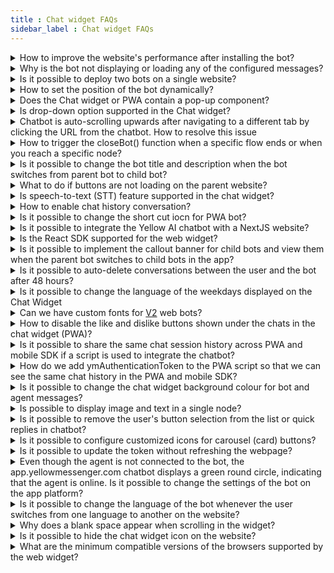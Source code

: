 ```yaml
---
title : Chat widget FAQs 
sidebar_label : Chat widget FAQs
---
```


<details>
 <summary>How to improve the website's performance after installing the bot?</summary>
 <div>
  <br/>
  <div>Ensure that the chatbot script is pasted in the &lt;body&gt; of the website rather than the &lt;head&gt;. This will ensure the bot loads only when the website is fully loaded without affecting its performance.</div>
   </div>
</details>

<details>
 <summary>Why is the bot not displaying or loading any of the configured messages?</summary>
 <div>
  <br/>
  <div> Make sure you have configured Welcome message in the <a href="https://docs.yellow.ai/docs/platform_concepts/studio/overview">Studio</a>. Login to cloud.yellow.ai platform. Navigate to  <b>Studio -> Welcome Message -> Add welcome message</b>. To know more, click <a href="https://docs.yellow.ai/docs/platform_concepts/studio/overview#3-conversation-settings">here</a>. </div>
   </div>
</details>

<details>
 <summary>Is it possible to deploy two bots on a single website?</summary>
 <div>
  <br/>
  <div> No, you cannot deploy 2 bots on a single website. </div>
   </div>
</details>

<details>
 <summary>How to set the position of the bot dynamically?</summary>
 <div>
  <br/>
  <div>The bot's position is set to right by default. On the <b>Chat widget settings</b> page, you can change it to left.
      To dynamically set the position of the bot on a website, set the position to <b>right</b> on the <b>Settings</b> page and pass `alignLeft:true` inside <b>ymConfig</b> of the chatbot script on the respective webpage.</div>
   </div>
</details>

<details>
 <summary>Does the Chat widget or PWA contain a pop-up component?</summary>
 <div>
  <br/>
  <div>No, the pop-up component appears only when an error message such as "device not connected to network" or "file upload limit exceeded" is displayed.</div>
   </div>
</details>

<details>
 <summary>Is drop-down option supported in the Chat widget?</summary>
 <div>
  <br/>
  <div>Currently, drop-down is not supported for the Chat widget bot.</div>
   </div>
</details>

<details>
 <summary>Chatbot is auto-scrolling upwards after navigating to a different tab by clicking the URL from the chatbot. How to resolve this issue</summary>
 <div>
  <br/>
  <div>You need to enable the "Scroll the chat window to the bottom" option in the Chat widget's <b>Settings</b> tab. Navigate to the <b>Channels > Chat widget > Settings</b></div>
   </div>
</details>

<details>
 <summary>How to trigger the closeBot() function when a specific flow ends or when you reach a specific node?</summary>
 <div>
  <br/>
  <div>You must initiate an event at the end of the specific flow and will receive a callback in onEventFromBot(_ response: YMBotEventResponse) function of YMChatDelegate, where you can add the closeBot.</div>
   </div>
</details>

<details>
 <summary>Is it possible to change the bot title and description when the bot switches from parent bot to child bot?</summary>
 <div>
  <br/>
  <div>In orchestrator setup, you cannot interact with the child bot directly, and the UI loaded will be that of the parent bot. Therefore, there cannot be a separate Title, Description, or Icon for the child bot.</div>
   </div>
</details>

<details>
 <summary>What to do if buttons are not loading on the parent website?</summary>
 <div>
  <br/>
  <div>This happens when a website blocks CDNs (Content Delivery Network). You need to whitelist these by updating content security policy:<br/> * cdn.jsdelivr.net (to load the font) <br/> * https://cdn.yellowmessenger.com (to load buttons)</div>
   </div>
</details>

<details>
 <summary>Is speech-to-text (STT) feature supported in the chat widget?</summary>
 <div>
  <br/>
  <div>Yes, STT feature is supported for the chat widget.</div>
   </div>
</details>

<details>
 <summary>How to enable chat history conversation?
</summary>
 <div>
  <div>For <a href="https://cloud.yellow.ai">cloud.yellow.ai</a> platform, ensure that <b>Show history of the conversation</b> is enabled. <br/> <img src= "https://i.imgur.com/crMFACl.png"/> <br/> For "app.yellowmessenger.com" or "app.yellow.ai" platform, ensure that <b>Reset Context for every load</b> checkbox is unchecked in the dashboard settings. <br/> <img src= "https://i.imgur.com/VVSmy15.png"/> <br/> <b>Note:</b> If you want to maintain a history across devices or browsers, you can create an authentication token, which is a unique token, and pass it in the given format, as shown below:

```
if (userIsAuthenticated) { 

  // replace this with your own auth logic and reload the bot with new info.
    
    window.YellowMessengerPlugin.init({
        ymAuthenticationToken: 'Your_Unique_token'
    });
    window.YellowMessengerPlugin.show(); // display the bot icon
}
```

</div>
  <br/>
   </div>
</details>
     
<details>
 <summary>Is it possible to change the short cut iocn for PWA bot?</summary>
 <div>
  <br/>
  <div>Yes, you can change the PWA bot's shortcut icon via bot mapping. Note that the icons are supported with the following resolutions: <br/> * Mobile: 192*192 <br/> * Desktop: 512*512.</div>
   </div>
</details>

<details>
 <summary>Is it possible to integrate the Yellow AI chatbot with a NextJS website?</summary>
 <div>
  <br/>
  <div>Yes, you can add the script to any NextJS page, to do so:<br/> * Create a file called static/yellowai.js and paste our script. Note: You need to remove the tags. <br/> * You can now load this file on page (page name). (jsx|tsx) file</div>

```
import Head from 'next/head';
import MyComponent from '../components/mycomponent';
export default () => (
  <div>
    <Head>
      <script type="text/javascript" src="/static/yellowai.js"></script>
    </Head>
    <MyComponent />
  </div>
)
```
  <br/>
   </div>
</details>

<details>
 <summary>Is the React SDK supported for the web widget?</summary>
 <div>
  <br/>
  <div>React SDK is not supported for web widget. However, you can include our <a href="https://docs.yellow.ai/docs/platform_concepts/channelConfiguration/web-widget#24-deploy-chat-widget">script</a> at the end of the body tag in your index.html file.</div>
   </div>
</details>

<details>
 <summary>Is it possible to implement the callout banner for child bots and view them when the parent bot switches to child bots in the app?</summary>
 <div>
  <br/>
  <div>Yes, to view the callout banner for child bots, send an event with "ui-event-close-promotion" to close the banner. In this way, you can control when to show or turn off the banner, in this case only for child bots.</div>
   </div>
</details>

<details>
 <summary>Is it possible to auto-delete conversations between the user and the bot after 48 hours?</summary>
 <div>
  <br/>
  <div>There is no option to delete/hide conversation history after 48 hours. It will be accessible only for 30 days.</div>
   </div>
</details>

<details>
 <summary>Is it possible to change the language of the weekdays displayed on the Chat Widget</summary>
 <div>
  <br/>
  <div>Yes, the platform supports 10+ languages for placeholder texts such as timestamps, and text fields. The bot user can choose their preferred language to see text in that language.</div>
   </div>
</details>

<details>
 <summary>Can we have custom fonts for <a href="http://cloud.yellow.ai">V2</a> web bots?</summary>
 <div>
  <br/>
  <div>Currently, v2 web bots do not support custom fonts as we need to validate legibility on the chat interface, ensure the availability of appropriate font weights, and then support respective languages. If you need to add a new font, reach out to the <a href="mailto:support@yellow.ai">support</a>.</div>
   </div>
</details>

<details>
 <summary>How to disable the like and dislike buttons shown under the chats in the chat widget (PWA)?</summary>
 <div>
  <br/>
  <div>By disabling message feedback in the chat widget, the "like" and "dislike" buttons are disabled.</div>
   </div>
</details>
       
<details>
<summary>Is it possible to share the same chat session history across PWA and mobile SDK if a script is used to integrate the chatbot?</summary>
 <div>
  <br/>
  On PWA, you can use the same ymAuthenticationToken that you used on the mobile SDK.You can add the same ymAuthenticationToken at the end of the PWA URL to get the same chat session history.<br/>

  ```
   https://cloud.yellow.ai/pwa/v2/live/<your_bot_id>?ymAuthenticationToken=<your_user_token>

   ```

  <div>If a script is used to integrate the chatbot, you need to pass the token inside `window.ymConfig` in the script.</div>

```
window.ymConfig = {

  ymAuthenticationToken: "your_unique_token"

}
```

</div>
</details>	

<details>
 <summary>How do we add ymAuthenticationToken to the PWA script so that we can see the same chat history in the PWA and mobile SDK?</summary>


 You need to pass the ymAuthenticationToken in the URL as a query parameter.

  ```
  https://cloud.yellow.ai/pwa/v2/live/<your_bot_id>?ymAuthenticationToken=<your_user_token>

  ```

</details>

<details>
 <summary>Is it possible to change the chat widget background colour for bot and agent messages?</summary>
 <div>
  <br/>
  <div>No, the background colour can be changed only for user messages. This can be done by updating the complimentary color in the <a href="https://docs.yellow.ai/docs/platform_concepts/channelConfiguration/speech-to-text">chat widget settings</a>.
</div>
   </div>
</details>

<details>
 <summary>Is possible to display image and text in a single node?</summary>
 <div>
  <br/>
  <div>Yes, you can make use of <a href="https://docs.yellow.ai/docs/platform_concepts/channelConfiguration/chat-widget-components#14-cards">Generic card</a>, and don not include any options in it. You need to include image, and description. Store the <a href="https://docs.yellow.ai/docs/platform_concepts/studio/build/code">function</a> response in var of type array and connect it to a message carousel node.<br/> 
<img src="https://i.imgur.com/UkcRGAy.png)" alt="drawing" width="40%"/> 
</div>
   </div>
</details>

<details>
 <summary>Is it possible to remove the user's button selection from the list or quick replies in chatbot?</summary>
 <div>
  <br/>
  <div>No. Every message exchanged between a bot, users, and agents needs to be tracked/recorded so that the users are aware of the message sent/selection made. Following are the reasons: <br/>• <b>Providing feedback:</b> When a user selects an option/sends a message, they expect feedback in response. By displaying the messages, users will know that their message has been received. <br/>• <b>Transparency:</b> When a user message is displayed, it builds trust between the user and the chatbot. <br/>• <b>Clarification:</b> At times, the bot may not understand the context of the user's message. Displaying the message in such instances will be essential.
</div>
   </div>
</details>

<details>
 <summary>Is it possible to configure customized icons for carousel (card) buttons?</summary>
 <div>
  <br/>
  <div>Icons are supported only in quick replies. whereas for buttons inside cards, you can use emojis.
</div>
   </div>
</details>

<details>
 <summary>Is it possible to update the token without refreshing the webpage?</summary>
 <div>
  <br/>
  <div>No, the token and payload are only fetched during page load. Hence, you cannot update the token automatically.
</div>
   </div>
</details>

<details>
 <summary>Even though the agent is not connected to the bot, the app.yellowmessenger.com chatbot displays a green round circle, indicating that the agent is online. Is it possible to change the settings of the bot on the app platform?</summary>
 <div>
  <br/>
  <div>Yes, on "app.yellowmessenger.com" or "app.yellow.ai" platform you can disable it in <b>Configuration > Channels > Chat Widget > General > Show Dot Status in Title</b>.<br/> <img src="https://i.imgur.com/NolCgJx.png"/> 

</div>
   </div>
</details>

<details>
 <summary>Is it possible to change the language of the bot whenever the user switches from one language to another on the website?</summary>
 <div>
  <br/>
  <div>Yes, the language of the bot is changed when a user switches from one language to another on the website. You have to update the bot's language and reinitialize the bot. Note that the language of the chat history cannot be updated, as those messages were already delivered, stored, and fetched from the backend in the respective language.

</div>
   </div>
</details>

<details>
 <summary>Why does a blank space appear when scrolling in the widget?</summary>
 <div>
  <br/>
  <div>This happens only for bots migrated from V1 ("app.yellowmessenger.com" or "app.yellow.ai" platform) to V2 (cloud.yellow.ai platform). On the "app.yellowmessenger.com" or "app.yellow.ai" platform, you need to disable "Voice First" for the V2 widget as it is not supported. To disable "Voice First" option, click <b>Configuration > Channels > Chat Widget > General > Voice First</b>.<br/> <img src="https://i.imgur.com/lS4ik8c.png"/> 

</div>
   </div>
</details>

<details>
 <summary>Is it possible to hide the chat widget icon on the website?</summary>

 Yes, use "window.YellowMessengerPlugin.hide()" function to hide the icon of the chat widget on the website.

</details>

<details>
 <summary>What are the minimum compatible versions of the browsers supported by the web widget?</summary>
 <div>
  <br/>
  <div>• Chrome 89 and later <br/>• Edge 89 and later <br/>• Firefox 70 and later <br/>• Safari 10.1 and later

</div>
   </div>
</details>